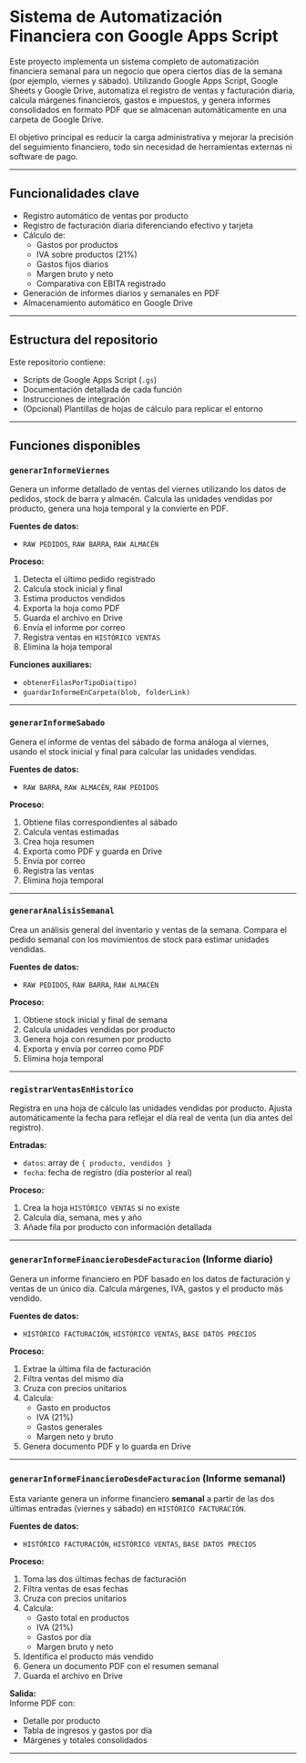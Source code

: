# Sistema de Automatización Financiera con Google Apps Script

Este proyecto implementa un sistema completo de automatización financiera semanal para un negocio que opera ciertos días de la semana (por ejemplo, viernes y sábado). Utilizando Google Apps Script, Google Sheets y Google Drive, automatiza el registro de ventas y facturación diaria, calcula márgenes financieros, gastos e impuestos, y genera informes consolidados en formato PDF que se almacenan automáticamente en una carpeta de Google Drive.

El objetivo principal es reducir la carga administrativa y mejorar la precisión del seguimiento financiero, todo sin necesidad de herramientas externas ni software de pago.

---

## Funcionalidades clave

- Registro automático de ventas por producto
- Registro de facturación diaria diferenciando efectivo y tarjeta
- Cálculo de:
  - Gastos por productos
  - IVA sobre productos (21%)
  - Gastos fijos diarios
  - Margen bruto y neto
  - Comparativa con EBITA registrado
- Generación de informes diarios y semanales en PDF
- Almacenamiento automático en Google Drive

---

## Estructura del repositorio

Este repositorio contiene:

- Scripts de Google Apps Script (`.gs`)
- Documentación detallada de cada función
- Instrucciones de integración
- (Opcional) Plantillas de hojas de cálculo para replicar el entorno

---

## Funciones disponibles

### `generarInformeViernes`

Genera un informe detallado de ventas del viernes utilizando los datos de pedidos, stock de barra y almacén. Calcula las unidades vendidas por producto, genera una hoja temporal y la convierte en PDF.

**Fuentes de datos:**
- `RAW PEDIDOS`, `RAW BARRA`, `RAW ALMACÉN`

**Proceso:**
1. Detecta el último pedido registrado
2. Calcula stock inicial y final
3. Estima productos vendidos
4. Exporta la hoja como PDF
5. Guarda el archivo en Drive
6. Envía el informe por correo
7. Registra ventas en `HISTÓRICO VENTAS`
8. Elimina la hoja temporal

**Funciones auxiliares:**  
- `obtenerFilasPorTipoDia(tipo)`  
- `guardarInformeEnCarpeta(blob, folderLink)`

---

### `generarInformeSabado`

Genera el informe de ventas del sábado de forma análoga al viernes, usando el stock inicial y final para calcular las unidades vendidas.

**Fuentes de datos:**
- `RAW BARRA`, `RAW ALMACÉN`, `RAW PEDIDOS`

**Proceso:**
1. Obtiene filas correspondientes al sábado
2. Calcula ventas estimadas
3. Crea hoja resumen
4. Exporta como PDF y guarda en Drive
5. Envía por correo
6. Registra las ventas
7. Elimina hoja temporal

---

### `generarAnalisisSemanal`

Crea un análisis general del inventario y ventas de la semana. Compara el pedido semanal con los movimientos de stock para estimar unidades vendidas.

**Fuentes de datos:**
- `RAW PEDIDOS`, `RAW BARRA`, `RAW ALMACÉN`

**Proceso:**
1. Obtiene stock inicial y final de semana
2. Calcula unidades vendidas por producto
3. Genera hoja con resumen por producto
4. Exporta y envía por correo como PDF
5. Elimina hoja temporal

---

### `registrarVentasEnHistorico`

Registra en una hoja de cálculo las unidades vendidas por producto. Ajusta automáticamente la fecha para reflejar el día real de venta (un día antes del registro).

**Entradas:**
- `datos`: array de `{ producto, vendidos }`
- `fecha`: fecha de registro (día posterior al real)

**Proceso:**
1. Crea la hoja `HISTÓRICO VENTAS` si no existe
2. Calcula día, semana, mes y año
3. Añade fila por producto con información detallada

---

### `generarInformeFinancieroDesdeFacturacion` (Informe diario)

Genera un informe financiero en PDF basado en los datos de facturación y ventas de un único día. Calcula márgenes, IVA, gastos y el producto más vendido.

**Fuentes de datos:**
- `HISTÓRICO FACTURACIÓN`, `HISTÓRICO VENTAS`, `BASE DATOS PRECIOS`

**Proceso:**
1. Extrae la última fila de facturación
2. Filtra ventas del mismo día
3. Cruza con precios unitarios
4. Calcula:
   - Gasto en productos
   - IVA (21%)
   - Gastos generales
   - Margen neto y bruto
5. Genera documento PDF y lo guarda en Drive

---

### `generarInformeFinancieroDesdeFacturacion` (Informe semanal)

Esta variante genera un informe financiero **semanal** a partir de las dos últimas entradas (viernes y sábado) en `HISTÓRICO FACTURACIÓN`. 

**Fuentes de datos:**
- `HISTÓRICO FACTURACIÓN`, `HISTÓRICO VENTAS`, `BASE DATOS PRECIOS`

**Proceso:**
1. Toma las dos últimas fechas de facturación
2. Filtra ventas de esas fechas
3. Cruza con precios unitarios
4. Calcula:
   - Gasto total en productos
   - IVA (21%)
   - Gastos por día
   - Margen bruto y neto
5. Identifica el producto más vendido
6. Genera un documento PDF con el resumen semanal
7. Guarda el archivo en Drive

**Salida:**  
Informe PDF con:
- Detalle por producto
- Tabla de ingresos y gastos por día
- Márgenes y totales consolidados

---
